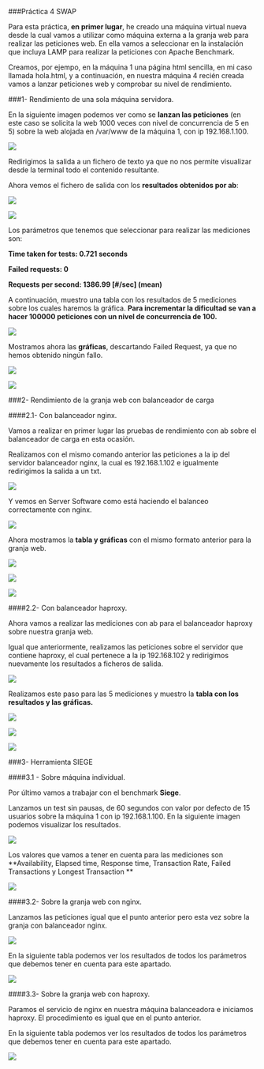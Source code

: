 ###Práctica 4 SWAP

Para esta práctica, **en primer lugar**, he creado una máquina virtual nueva desde la cual vamos a utilizar como máquina externa a la granja web para
realizar las peticiones web. En ella vamos a seleccionar en la instalación que incluya LAMP para realizar la peticiones con Apache Benchmark.

Creamos, por ejempo, en la máquina 1 una página html sencilla, en mi caso llamada hola.html, y a continuación,
en nuestra máquina 4 recién creada vamos a lanzar peticiones web y comprobar su nivel de rendimiento.

###1- Rendimiento de una sola máquina servidora.

En la siguiente imagen podemos ver como se **lanzan las peticiones** (en este caso se solicita la web 1000 veces con nivel de concurrencia de 5 en 5) sobre la web
alojada en /var/www de la máquina 1, con ip 192.168.1.100.

![](./img/1.png)

Redirigimos la salida a un fichero de texto ya que no nos permite visualizar desde la terminal todo el contenido resultante.

Ahora vemos el fichero de salida con los **resultados obtenidos por ab**:

![](./img/2.png)

![](./img/3.png)

Los parámetros que tenemos que seleccionar para realizar las mediciones son:

**Time taken for tests: 0.721 seconds**

**Failed requests: 0**

**Requests per second: 1386.99 [#/sec] (mean)**

A continuación, muestro una tabla con los resultados de 5 mediciones
sobre los cuales haremos la gráfica. **Para incrementar la dificultad se van a hacer 100000 peticiones
con un nivel de concurrencia de 100.**

![](./img/4.png)

Mostramos ahora las **gráficas**, descartando Failed Request, ya que no hemos obtenido ningún fallo.

![](./img/7.png)

![](./img/8.png)

###2- Rendimiento de la granja web con balanceador de carga

####2.1- Con balanceador nginx.

Vamos a realizar en primer lugar las pruebas de rendimiento
con ab sobre el balanceador de carga en esta ocasión.

Realizamos con el mismo comando anterior las peticiones a la ip del servidor balanceador
nginx, la cual es 192.168.1.102 e igualmente redirigimos la salida a un txt.

![](./img/5.png)

Y vemos en Server Software como está haciendo el balanceo correctamente con nginx.

![](./img/6.png)

Ahora mostramos la **tabla y gráficas** con el mismo formato anterior para la granja web.

![](./img/9.png)

![](./img/10.png)

![](./img/11.png)

####2.2- Con balanceador haproxy.

Ahora vamos a realizar las mediciones con ab para el balanceador haproxy sobre nuestra granja web.

Igual que anteriormente, realizamos las peticiones sobre el servidor que contiene haproxy, el cual pertenece
a la ip 192.168.102 y redirigimos nuevamente los resultados a ficheros de salida.

![](./img/12.png)

Realizamos este paso para las 5 mediciones y muestro la **tabla con los resultados y las gráficas.**


![](./img/13.png)


![](./img/14.png)


![](./img/15.png)

###3- Herramienta SIEGE

####3.1 - Sobre máquina individual.

Por último vamos a trabajar con el benchmark **Siege**.

Lanzamos un test sin pausas, de 60 segundos con valor por defecto de 15 usuarios sobre la máquina 1 con ip 192.168.1.100.
En la siguiente imagen podemos visualizar los resultados.

![](./img/16.png)

Los valores que vamos a tener en cuenta para las mediciones son
**Availability, Elapsed time, Response time, Transaction Rate, Failed Transactions y
Longest Transaction
**

![](./img/18.png)

####3.2- Sobre la granja web con nginx.

Lanzamos las peticiones igual que el punto anterior pero esta vez sobre la granja con
balanceador nginx.

![](./img/17.png)

En la siguiente tabla podemos ver los resultados de todos los parámetros que debemos tener en
cuenta para este apartado.

![](./img/19.png)

####3.3- Sobre la granja web con haproxy.

Paramos el servicio de nginx en nuestra máquina balanceadora e iniciamos haproxy. El procedimiento es igual que
  en el punto anterior.

En la siguiente tabla podemos ver los resultados de todos los parámetros que debemos tener en
cuenta para este apartado.

![](./img/20.png)
